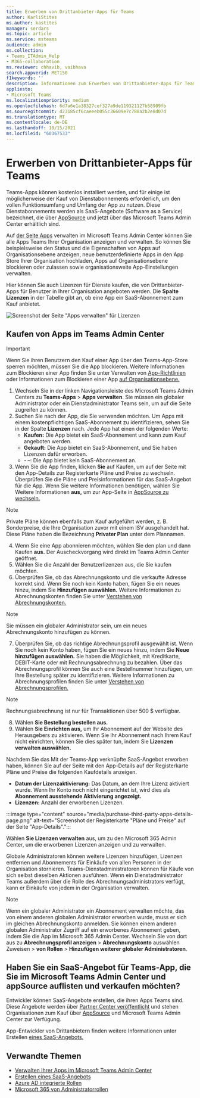 ```yaml
---
title: Erwerben von Drittanbieter-Apps für Teams
author: KarliStites
ms.author: kastites
manager: serdars
ms.topic: article
ms.service: msteams
audience: admin
ms.collection:
- Teams_ITAdmin_Help
- M365-collaboration
ms.reviewer: chhavib, vaibhava
search.appverid: MET150
f1keywords: ''
description: Informationen zum Erwerben von Drittanbieter-Apps für Teams Sie im Microsoft Teams Admin Center.
appliesto:
- Microsoft Teams
ms.localizationpriority: medium
ms.openlocfilehash: 6d7a6e1a38327cef327a9de119321127b58909fb
ms.sourcegitcommit: d23185cf6caeeeb055c36609e7c788a2b2e8d07d
ms.translationtype: MT
ms.contentlocale: de-DE
ms.lasthandoff: 10/15/2021
ms.locfileid: "60367533"
---
```

# <a name="purchase-third-party-apps-for-teams"></a>Erwerben von Drittanbieter-Apps für Teams

Teams-Apps können kostenlos installiert werden, und für einige ist möglicherweise der Kauf von Dienstabonnements erforderlich, um den vollen Funktionsumfang und Umfang der App zu nutzen. Diese Dienstabonnements werden als SaaS-Angebote (Software as a Service) bezeichnet, die über [AppSource](https://appsource.microsoft.com/) und jetzt über das Microsoft Teams Admin Center erhältlich sind.

Auf [der Seite Apps](manage-apps.md) verwalten im Microsoft Teams Admin Center können Sie alle Apps Teams Ihrer Organisation anzeigen und verwalten. So können Sie beispielsweise den Status und die Eigenschaften von Apps auf Organisationsebene anzeigen, neue benutzerdefinierte Apps in den App Store Ihrer Organisation hochladen, Apps auf Organisationsebene blockieren oder zulassen sowie organisationsweite App-Einstellungen verwalten.

Hier können Sie auch Lizenzen für Dienste kaufen, die von Drittanbieter-Apps für Benutzer in Ihrer Organisation angeboten werden. Die **Spalte Lizenzen** in der Tabelle gibt an, ob eine App ein SaaS-Abonnement zum Kauf anbietet.

![Screenshot der Seite "Apps verwalten" für Lizenzen](media/manage-apps-new-page.png)

## <a name="purchase-apps-in-the-teams-admin-center"></a>Kaufen von Apps im Teams Admin Center

> [!IMPORTANT]
> Wenn Sie ihren Benutzern den Kauf einer App über den Teams-App-Store sperren möchten, müssen Sie die App blockieren. Weitere Informationen zum Blockieren einer App finden Sie unter Verwalten von [App-Richtlinien](app-policies.md) oder Informationen zum Blockieren einer App [auf Organisationsebene.](manage-apps.md#allow-and-block-apps)

1. Wechseln Sie in der linken Navigationsleiste des Microsoft Teams Admin Centers zu **Teams-Apps** > **Apps verwalten**. Sie müssen ein globaler Administrator oder ein Dienstadministrator Teams sein, um auf die Seite zugreifen zu können.
2. Suchen Sie nach der App, die Sie verwenden möchten. Um Apps mit einem kostenpflichtigen SaaS-Abonnement zu identifizieren, sehen Sie in der Spalte **Lizenzen** nach. Jede App hat einen der folgenden Werte:
    - **Kaufen:** Die App bietet ein SaaS-Abonnement und kann zum Kauf angeboten werden.  
    - **Gekauft:** Die App bietet ein SaaS-Abonnement, und Sie haben Lizenzen dafür erworben.
    - **- –**: Die App bietet kein SaaS-Abonnement an.
3. Wenn Sie die App finden, klicken  **Sie** auf Kaufen, um auf der Seite mit den App-Details zur Registerkarte Pläne und Preise zu wechseln. Überprüfen Sie die Pläne und Preisinformationen für das SaaS-Angebot für die App. Wenn Sie weitere Informationen benötigen, wählen Sie Weitere Informationen **aus,** um zur App-Seite in [AppSource zu wechseln.](https://appsource.microsoft.com/)

> [!NOTE]
> Private Pläne können ebenfalls zum Kauf aufgeführt werden, z. B. Sonderpreise, die Ihre Organisation zuvor mit einem ISV ausgehandelt hat. Diese Pläne haben die Bezeichnung **Privater Plan** unter dem Plannamen.

4. Wenn Sie eine App abonnieren möchten, wählen Sie den plan und dann Kaufen **aus.** Der Auscheckvorgang wird direkt im Teams Admin Center geöffnet.
5. Wählen Sie die Anzahl der Benutzerlizenzen aus, die Sie kaufen möchten.
6. Überprüfen Sie, ob das Abrechnungskonto und die verkaufte Adresse korrekt sind. Wenn Sie noch kein Konto haben, fügen Sie ein neues hinzu, indem Sie **Hinzufügen auswählen.** Weitere Informationen zu Abrechnungskonten finden Sie unter [Verstehen von Abrechnungskonten.](/microsoft-365/commerce/manage-billing-accounts)

> [!NOTE]
> Sie müssen ein globaler Administrator sein, um ein neues Abrechnungskonto hinzufügen zu können.

7. Überprüfen Sie, ob das richtige Abrechnungsprofil ausgewählt ist. Wenn Sie noch kein Konto haben, fügen Sie ein neues hinzu, indem Sie **Neue hinzufügen auswählen.** Sie haben die Möglichkeit, mit Kreditkarte, DEBIT-Karte oder mit Rechnungsabrechnung zu bezahlen. Über das Abrechnungsprofil können Sie auch eine Bestellnummer hinzufügen, um Ihre Bestellung später zu identifizieren. Weitere Informationen zu Abrechnungsprofilen finden Sie unter [Verstehen von Abrechnungsprofilen.](/microsoft-365/commerce/billing-and-payments/manage-billing-profiles)

> [!NOTE]
> Rechnungsabrechnung ist nur für Transaktionen über 500 $ verfügbar.

8. Wählen **Sie Bestellung bestellen aus.**
9. Wählen **Sie Einrichten aus,** um Ihr Abonnement auf der Website des Herausgebers zu aktivieren. Wenn Sie Ihr Abonnement nach Ihrem Kauf nicht einrichten, können Sie dies später tun, indem Sie **Lizenzen verwalten auswählen.**

Nachdem Sie das Mit der Teams-App verknüpfte SaaS-Angebot erworben haben,  können Sie auf der Seite mit den App-Details auf der Registerkarte Pläne und Preise die folgenden Kaufdetails anzeigen.

- **Datum der Lizenzaktivierung:** Das Datum, an dem Ihre Lizenz aktiviert wurde. Wenn Ihr Konto noch nicht eingerichtet ist, wird dies als **Abonnement ausstehende Aktivierung angezeigt.**
- **Lizenzen:** Anzahl der erworbenen Lizenzen.

:::image type="content" source="media/purchase-third-party-apps-details-page.png" alt-text="Screenshot der Registerkarte "Pläne und Preise" auf der Seite "App-Details".":::

Wählen **Sie Lizenzen verwalten** aus, um zu den Microsoft 365 Admin Center, um die erworbenen Lizenzen anzeigen und zu verwalten.

Globale Administratoren können weitere Lizenzen hinzufügen, Lizenzen entfernen und Abonnements für Einkäufe von allen Personen in der Organisation stornieren. Teams-Dienstadministratoren können für Käufe von sich selbst dieselben Aktionen ausführen. Wenn ein Dienstadministrator Teams außerdem über die Rolle des Abrechnungsadministrators verfügt, kann er Einkäufe von jedem in der Organisation verwalten.

> [!NOTE]
> Wenn ein globaler Administrator ein Abonnement verwalten möchte, das von einem anderen globalen Administrator erworben wurde, muss er sich im gleichen Abrechnungskonto anmelden. Sie können einem anderen globalen Administrator Zugriff auf ein erworbenes Abonnement geben, indem Sie die App im Microsoft 365 Admin Center. Wechseln Sie von dort aus zu **Abrechnungsprofil anzeigen**  >  **Abrechnungskonto** auswählen Zuweisen  >  **von Rollen**  >  **Hinzufügen weiterer globaler Administratoren**.

## <a name="have-a-saas-offer-for-a-teams-app-that-you-want-to-list-and-sell-in-the-microsoft-teams-admin-center-and-appsource"></a>Haben Sie ein SaaS-Angebot für Teams-App, die Sie im Microsoft Teams Admin Center und appSource auflisten und verkaufen möchten?

Entwickler können SaaS-Angebote erstellen, die ihren Apps Teams sind. Diese Angebote werden über [Partner Center veröffentlicht](https://partner.microsoft.com) und stehen Organisationen zum Kauf über [AppSource](https://appsource.microsoft.com/) und Microsoft Teams Admin Center zur Verfügung.

App-Entwickler von Drittanbietern finden weitere Informationen unter Erstellen [eines SaaS-Angebots.](/azure/marketplace/partner-center-portal/create-new-saas-offer)

## <a name="related-topics"></a>Verwandte Themen

- [Verwalten Ihrer Apps im Microsoft Teams Admin Center](manage-apps.md)
- [Erstellen eines SaaS-Angebots](/azure/marketplace/partner-center-portal/create-new-saas-offer)
- [Azure AD integrierte Rollen](/azure/active-directory/roles/permissions-reference)
- [Microsoft 365 von Administratorrollen](/microsoft-365/admin/add-users/about-admin-roles)